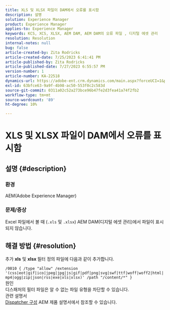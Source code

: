 ```yaml
---
title: XLS 및 XLSX 파일이 DAM에서 오류를 표시함
description: 설명
solution: Experience Manager
product: Experience Manager
applies-to: Experience Manager
keywords: KCS, XCS, XLSX, AEM DAM, AEM DAM의 오류 파일 , 디지털 에셋 관리
resolution: Resolution
internal-notes: null
bug: false
article-created-by: Zita Rodricks
article-created-date: 7/25/2023 6:41:41 PM
article-published-by: Zita Rodricks
article-published-date: 7/27/2023 6:55:57 PM
version-number: 1
article-number: KA-22518
dynamics-url: https://adobe-ent.crm.dynamics.com/main.aspx?forceUCI=1&pagetype=entityrecord&etn=knowledgearticle&id=20505ee1-1a2b-ee11-bdf4-6045bd006b3d
exl-id: 63bfce63-9a9f-4b98-ac50-553f0c2c583d
source-git-commit: 0311a02c52a273bce96b47fe2d3fea41a74f2fb2
workflow-type: tm+mt
source-wordcount: '89'
ht-degree: 10%

---
```


# XLS 및 XLSX 파일이 DAM에서 오류를 표시함

## 설명 {#description}


### 환경

AEM(Adobe Experience Manager)

### 문제/증상

Excel 파일에서 볼 때 (`.xls` 및 `.xlsx`) AEM DAM(디지털 에셋 관리)에서 파일이 표시되지 않습니다.


## 해결 방법 {#resolution}


추가 <b>xls</b> 및 <b>xlsx </b>필터 정의 파일에 다음과 같이 추가합니다.

`/0010 { /type "allow" /extension '(css|eot|gif|ico|jpeg|jpg|js|gif|pdf|png|svg|swf|ttf|woff|woff2|html|mp4|ogg|zip|json|rss|exe|xls|xlsx)' /path "/content/*" }`
<br>원인<br>
디스패처의 필터 파일은 알 수 없는 파일 유형을 차단할 수 있습니다.
<br>관련 설명서<br>
[Dispatcher 구성](https://experienceleague.adobe.com/docs/experience-manager-dispatcher/using/configuring/dispatcher-configuration.html?lang=ko-KR) AEM 제품 설명서에서 참조할 수 있습니다.
<br> <br>
